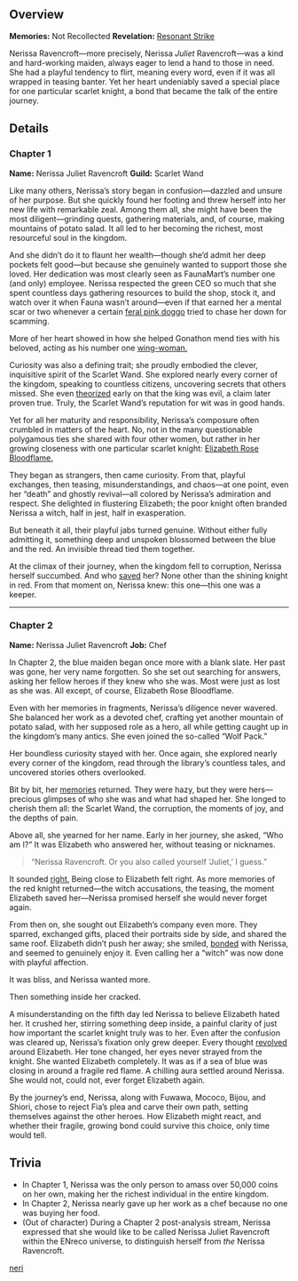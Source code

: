 <!-- title: Nerissa Juliet Ravencroft -->
<!-- quote: Oh where, oh where is my brave knight? -->
<!-- chapters: -1 -->
<!-- images: (Nerissa's Chapter 1 Profile), (Nerissa in the "Start Again" MV), (Nerissa activating her Revelation), (Nerissa's Chapter 2 Profile), (Nerissa turning against Fia in Chapter 2's Ending) -->
<!-- model: false -->

## Overview

**Memories:** Not Recollected
**Revelation:** [Resonant Strike](#entry:resonant-strike-entry)

Nerissa Ravencroft—more precisely, Nerissa _Juliet_ Ravencroft—was a kind and hard-working maiden, always eager to lend a hand to those in need. She had a playful tendency to flirt, meaning every word, even if it was all wrapped in teasing banter. Yet her heart undeniably saved a special place for one particular scarlet knight, a bond that became the talk of the entire journey.

## Details

### Chapter 1

**Name:** Nerissa Juliet Ravencroft
**Guild:** Scarlet Wand

Like many others, Nerissa’s story began in confusion—dazzled and unsure of her purpose. But she quickly found her footing and threw herself into her new life with remarkable zeal. Among them all, she might have been the most diligent—grinding quests, gathering materials, and, of course, making mountains of potato salad. It all led to her becoming the richest, most resourceful soul in the kingdom.

And she didn’t do it to flaunt her wealth—though she’d admit her deep pockets felt good—but because she genuinely wanted to support those she loved. Her dedication was most clearly seen as FaunaMart’s number one (and only) employee. Nerissa respected the green CEO so much that she spent countless days gathering resources to build the shop, stock it, and watch over it when Fauna wasn’t around—even if that earned her a mental scar or two whenever a certain [feral pink doggo](https://www.youtube.com/live/5swK4fB2smo?t=1251) tried to chase her down for scamming.

More of her heart showed in how she helped Gonathon mend ties with his beloved, acting as his number one [wing-woman.](https://www.youtube.com/live/qdYQ5j-0sQI?feature=shared&t=2806)

Curiosity was also a defining trait; she proudly embodied the clever, inquisitive spirit of the Scarlet Wand. She explored nearly every corner of the kingdom, speaking to countless citizens, uncovering secrets that others missed. She even [theorized](https://www.youtube.com/live/qdYQ5j-0sQI?feature=shared&t=12299) early on that the king was evil, a claim later proven true. Truly, the Scarlet Wand’s reputation for wit was in good hands.

Yet for all her maturity and responsibility, Nerissa’s composure often crumbled in matters of the heart. No, not in the many questionable polygamous ties she shared with four other women, but rather in her growing closeness with one particular scarlet knight: [Elizabeth Rose Bloodflame.](#entry:liz-entry)

They began as strangers, then came curiosity. From that, playful exchanges, then teasing, misunderstandings, and chaos—at one point, even her “death” and ghostly revival—all colored by Nerissa’s admiration and respect. She delighted in flustering Elizabeth; the poor knight often branded Nerissa a witch, half in jest, half in exasperation.

But beneath it all, their playful jabs turned genuine. Without either fully admitting it, something deep and unspoken blossomed between the blue and the red. An invisible thread tied them together.

At the climax of their journey, when the kingdom fell to corruption, Nerissa herself succumbed. And who [saved](https://www.youtube.com/live/qdYQ5j-0sQI?si=W9a6h2OXmkOQk3JU&t=7287) her? None other than the shining knight in red. From that moment on, Nerissa knew: this one—this one was a keeper.

---

### Chapter 2

**Name:** Nerissa Juliet Ravencroft
**Job:** Chef

In Chapter 2, the blue maiden began once more with a blank slate. Her past was gone, her very name forgotten. So she set out searching for answers, asking her fellow heroes if they knew who she was. Most were just as lost as she was. All except, of course, Elizabeth Rose Bloodflame.

Even with her memories in fragments, Nerissa’s diligence never wavered. She balanced her work as a devoted chef, crafting yet another mountain of potato salad, with her supposed role as a hero, all while getting caught up in the kingdom’s many antics. She even joined the so-called “Wolf Pack.”

Her boundless curiosity stayed with her. Once again, she explored nearly every corner of the kingdom, read through the library’s countless tales, and uncovered stories others overlooked.

Bit by bit, her [memories](https://www.youtube.com/live/5sWjzbacGUY?si=KUn5fSB0crLgmamn&t=12079) returned. They were hazy, but they were hers—precious glimpses of who she was and what had shaped her. She longed to cherish them all: the Scarlet Wand, the corruption, the moments of joy, and the depths of pain.

Above all, she yearned for her name. Early in her journey, she asked, “Who am I?”
It was Elizabeth who answered her, without teasing or nicknames.

> “Nerissa Ravencroft. Or you also called yourself ‘Juliet,’ I guess.”

It sounded [right.](https://www.youtube.com/live/XfZh_3xb7i0?si=xVwBE_o5TFb2HfsC&t=5287) Being close to Elizabeth felt right. As more memories of the red knight returned—the witch accusations, the teasing, the moment Elizabeth saved her—Nerissa promised herself she would never forget again.

From then on, she sought out Elizabeth’s company even more. They sparred, exchanged gifts, placed their portraits side by side, and shared the same roof. Elizabeth didn’t push her away; she smiled, [bonded](https://www.youtube.com/live/vMdhvi8dHN4?si=JeT3qPPFMnB0yoCr&t=6692) with Nerissa, and seemed to genuinely enjoy it. Even calling her a “witch” was now done with playful affection.

It was bliss, and Nerissa wanted more.

Then something inside her cracked.

A misunderstanding on the fifth day led Nerissa to believe Elizabeth hated her. It crushed her, stirring something deep inside, a painful clarity of just how important the scarlet knight truly was to her. Even after the confusion was cleared up, Nerissa’s fixation only grew deeper. Every thought [revolved](https://www.youtube.com/live/MXqotm_8_Hc?si=owgU25DUzPfslUZl&t=1192) around Elizabeth. Her tone changed, her eyes never strayed from the knight. She wanted Elizabeth completely. It was as if a sea of blue was closing in around a fragile red flame. A chilling aura settled around Nerissa. She would not, could not, ever forget Elizabeth again.

By the journey’s end, Nerissa, along with Fuwawa, Mococo, Bijou, and Shiori, chose to reject Fia’s plea and carve their own path, setting themselves against the other heroes. How Elizabeth might react, and whether their fragile, growing bond could survive this choice, only time would tell.

## Trivia

- In Chapter 1, Nerissa was the only person to amass over 50,000 coins on her own, making her the richest individual in the entire kingdom.
- In Chapter 2, Nerissa nearly gave up her work as a chef because no one was buying her food.
- (Out of character) During a Chapter 2 post-analysis stream, Nerissa expressed that she would like to be called Nerissa Juliet Ravencroft within the ENreco universe, to distinguish herself from _the_ Nerissa Ravencroft.

[neri](#easter:easter-nerissa)
